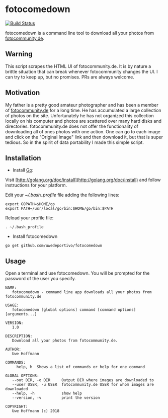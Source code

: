 # fotocomedown

[![Build Status](https://travis-ci.com/uwedeportivo/fotocomedown.svg?branch=master)](https://travis-ci.com/uwedeportivo/fotocomedown)

fotocomedown is a command line tool to download all your photos from [fotocommunity.de](https://www.fotocommunity.de).

## Warning

This script scrapes the HTML UI of fotocommunity.de. It is by nature a brittle situation that can break whenever fotocommunity changes the UI. I can try to keep up, but no promises. PRs are always welcome.

## Motivation

My father is a pretty good amateur photographer and has been a member of [fotocommunity.de](https://www.fotocommunity.de) for a long time. He has accumulated a large collection of photos on the site. Unfortunately he has not organized this collection locally on his computer and photos are scattered over many hard disks and directories. fotocommunity.de does not offer the functionality of downloading all of ones photos with one action. One can go to each image and click on the "Original Image" link and then download it, but that is super tedious. So in the spirit of data portability I made this simple script.

## Installation

* Install [Go](http://golang.org/doc/install):

Visit [http://golang.org/doc/install](http://golang.org/doc/install) and follow instructions for your platform.

Edit your _~/.bash_profile_ file adding the following lines:

```
export GOPATH=$HOME/go
export PATH=/usr/local/go/bin:$HOME/go/bin:$PATH
```

Reload your profile file:

```
. ~/.bash_profile
```

* Install fotocomedown

```
go get github.com/uwedeportivo/fotocomedown
```

## Usage

Open a terminal and use fotocomedown. You will be prompted for the password of the user you specify.

```
NAME:
   fotocomedown - command line app downloads all your photos from fotocommunity.de

USAGE:
   fotocomedown [global options] command [command options] [arguments...]

VERSION:
   1.0

DESCRIPTION:
   Download all your photos from fotocommunity.de.

AUTHOR:
   Uwe Hoffmann

COMMANDS:
     help, h  Shows a list of commands or help for one command

GLOBAL OPTIONS:
   --out DIR, -o DIR     Output DIR where images are downloaded to
   --user USER, -u USER  fotocommunity.de USER for whom images are downloaded
   --help, -h            show help
   --version, -v         print the version

COPYRIGHT:
   Uwe Hoffmann (c) 2018
```



